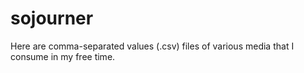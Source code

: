 # sojourner
Here are comma-separated values (.csv) files of various media that I consume in my free time.
